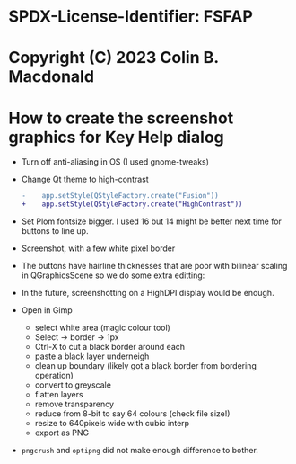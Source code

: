 # SPDX-License-Identifier: FSFAP
# Copyright (C) 2023 Colin B. Macdonald


How to create the screenshot graphics for Key Help dialog
=========================================================

* Turn off anti-aliasing in OS (I used gnome-tweaks)

* Change Qt theme to high-contrast
  ```diff
  -    app.setStyle(QStyleFactory.create("Fusion"))
  +    app.setStyle(QStyleFactory.create("HighContrast"))
  ```

* Set Plom fontsize bigger.  I used 16 but 14 might be better next time for
  buttons to line up.

* Screenshot, with a few white pixel border

* The buttons have hairline thicknesses that are poor with bilinear scaling in
  QGraphicsScene so we do some extra editting:

* In the future, screenshotting on a HighDPI display would be enough.

* Open in Gimp
  - select white area (magic colour tool)
  - Select -> border -> 1px
  - Ctrl-X to cut a black border around each
  - paste a black layer underneigh
  - clean up boundary (likely got a black border from bordering operation)
  - convert to greyscale
  - flatten layers
  - remove transparency
  - reduce from 8-bit to say 64 colours (check file size!)
  - resize to 640pixels wide with cubic interp
  - export as PNG

* `pngcrush` and `optipng` did not make enough difference to bother.

